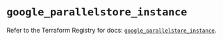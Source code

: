 # `google_parallelstore_instance`

Refer to the Terraform Registry for docs: [`google_parallelstore_instance`](https://registry.terraform.io/providers/hashicorp/google-beta/5.43.1/docs/resources/google_parallelstore_instance).
